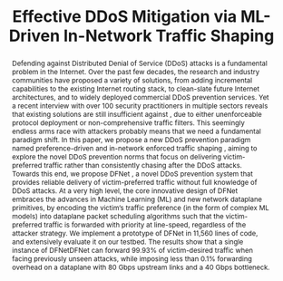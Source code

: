 ---
title: "Effective DDoS Mitigation via ML-Driven In-Network Traffic Shaping"
excerpt: IEEE Transactions on Dependable and Secure Computing 2024
authors: Ziming Zhao, <strong>Zhuotao Liu</strong>, Huan Chen, Fan Zhang, Zhuoxue Song, Zhaoxuan Li
doi: "https://ieeexplore.ieee.org/abstract/document/10380450"
seq: 3
abstract: "Defending against Distributed Denial of Service (DDoS) attacks is a fundamental problem in the Internet. Over the past few decades, the research and industry communities have proposed a variety of solutions, from adding incremental capabilities to the existing Internet routing stack, to clean-slate future Internet architectures, and to widely deployed commercial DDoS prevention services. Yet a recent interview with over 100 security practitioners in multiple sectors reveals that existing solutions are still insufficient against , due to either unenforceable protocol deployment or non-comprehensive traffic filters. This seemingly endless arms race with attackers probably means that we need a fundamental paradigm shift. In this paper, we propose a new DDoS prevention paradigm named preference-driven and in-network enforced traffic shaping , aiming to explore the novel DDoS prevention norms that focus on delivering victim-preferred traffic rather than consistently chasing after the DDoS attacks. Towards this end, we propose DFNet , a novel DDoS prevention system that provides reliable delivery of victim-preferred traffic without full knowledge of DDoS attacks. At a very high level, the core innovative design of DFNet embraces the advances in Machine Learning (ML) and new network dataplane primitives, by encoding the victim’s traffic preference (in the form of complex ML models) into dataplane packet scheduling algorithms such that the victim-preferred traffic is forwarded with priority at line-speed, regardless of the attacker strategy. We implement a prototype of DFNet in 11,560 lines of code, and extensively evaluate it on our testbed. The results show that a single instance of DFNetDFNet can forward 99.93% of victim-desired traffic when facing previously unseen attacks, while imposing less than 0.1% forwarding overhead on a dataplane with 80 Gbps upstream links and a 40 Gbps bottleneck."
tag: TDSC 24
---